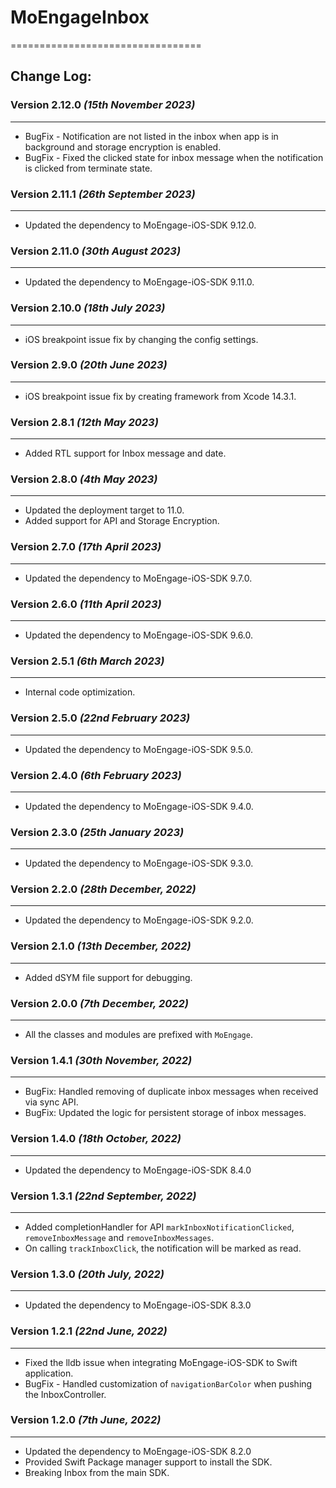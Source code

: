 # MoEngageInbox
=================================

## Change Log:

### Version 2.12.0 *(15th November 2023)*
-------------------------------------------
* BugFix - Notification are not listed in the inbox when app is in background and storage encryption is enabled.
* BugFix - Fixed the clicked state for inbox message when the notification is clicked from terminate state.

### Version 2.11.1 *(26th September 2023)*
-------------------------------------------
* Updated the dependency to MoEngage-iOS-SDK 9.12.0.

### Version 2.11.0 *(30th August 2023)*
-------------------------------------------
* Updated the dependency to MoEngage-iOS-SDK 9.11.0.

### Version 2.10.0 *(18th July 2023)*
-------------------------------------------
* iOS breakpoint issue fix by changing the config settings.

### Version 2.9.0 *(20th June 2023)*
-------------------------------------------
* iOS breakpoint issue fix by creating framework from Xcode 14.3.1.

### Version 2.8.1 *(12th May 2023)*
-------------------------------------------
* Added RTL support for Inbox message and date.

### Version 2.8.0 *(4th May 2023)*
-------------------------------------------
* Updated the deployment target to 11.0.
* Added support for API and Storage Encryption.

### Version 2.7.0 *(17th April 2023)*
-------------------------------------------
* Updated the dependency to MoEngage-iOS-SDK 9.7.0.

### Version 2.6.0 *(11th April 2023)*
-------------------------------------------
* Updated the dependency to MoEngage-iOS-SDK 9.6.0.

### Version 2.5.1 *(6th March 2023)*
-------------------------------------------
* Internal code optimization.

### Version 2.5.0 *(22nd February 2023)*
-------------------------------------------
* Updated the dependency to MoEngage-iOS-SDK 9.5.0.

### Version 2.4.0 *(6th February 2023)*
-------------------------------------------
* Updated the dependency to MoEngage-iOS-SDK 9.4.0.

### Version 2.3.0 *(25th January 2023)*
-------------------------------------------
* Updated the dependency to MoEngage-iOS-SDK 9.3.0.

### Version 2.2.0 *(28th December, 2022)*
-------------------------------------------
* Updated the dependency to MoEngage-iOS-SDK 9.2.0.

### Version 2.1.0 *(13th December, 2022)*
-------------------------------------------
* Added dSYM file support for debugging.

### Version 2.0.0 *(7th December, 2022)*
-------------------------------------------
* All the classes and modules are prefixed with `MoEngage`.

### Version 1.4.1  *(30th November, 2022)*
-------------------------------------------
* BugFix: Handled removing of duplicate inbox messages when received via sync API.
* BugFix: Updated the logic for persistent storage of inbox messages.

### Version 1.4.0  *(18th October, 2022)*
-------------------------------------------
* Updated the dependency to MoEngage-iOS-SDK 8.4.0

### Version 1.3.1 *(22nd September, 2022)*
-------------------------------------------
* Added completionHandler for  API `markInboxNotificationClicked`, `removeInboxMessage` and `removeInboxMessages`.
* On calling `trackInboxClick`, the notification will be marked as read.

### Version 1.3.0 *(20th July, 2022)*
-------------------------------------------
* Updated the dependency to MoEngage-iOS-SDK 8.3.0

### Version 1.2.1 *(22nd June, 2022)*
-------------------------------------------
* Fixed the lldb issue when integrating MoEngage-iOS-SDK to Swift application.
* BugFix - Handled customization of `navigationBarColor` when pushing the InboxController. 

### Version 1.2.0 *(7th June, 2022)*
-------------------------------------------
* Updated the dependency to MoEngage-iOS-SDK 8.2.0
* Provided Swift Package manager support to install the SDK.
* Breaking Inbox from the main SDK.

